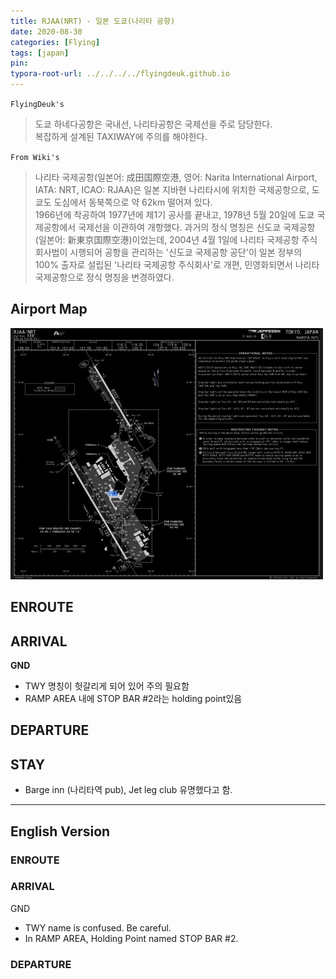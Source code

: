 ```yaml
---
title: RJAA(NRT) - 일본 도쿄(나리타 공항)
date: 2020-08-30
categories: [Flying]
tags: [japan]
pin:
typora-root-url: ../../../../flyingdeuk.github.io
---
```


`FlyingDeuk's`
>도쿄 하네다공항은 국내선, 나리타공항은 국제선을 주로 담당한다. <br>
복잡하게 설계된 TAXIWAY에 주의를 해야한다.

`From Wiki's`
>나리타 국제공항(일본어: 成田国際空港, 영어: Narita International Airport, IATA: NRT, ICAO: RJAA)은 일본 지바현 나리타시에 위치한 국제공항으로, 도쿄도 도심에서 동북쪽으로 약 62km 떨어져 있다.<br>
1966년에 착공하여 1977년에 제1기 공사를 끝내고, 1978년 5월 20일에 도쿄 국제공항에서 국제선을 이관하여 개항했다. 과거의 정식 명칭은 신도쿄 국제공항(일본어: 新東京国際空港)이었는데, 2004년 4월 1일에 나리타 국제공항 주식회사법이 시행되어 공항을 관리하는 '신도쿄 국제공항 공단'이 일본 정부의 100% 출자로 설립된 '나리타 국제공항 주식회사'로 개편, 민영화되면서 나리타 국제공항으로 정식 명칭을 변경하였다.

## Airport Map
![nrt](/img/flying/airport/nrt_ap.jpg)

## ENROUTE


## ARRIVAL
**GND**
- TWY 명칭이 헛갈리게 되어 있어 주의 필요함
- RAMP AREA 내에 STOP BAR #2라는 holding point있음


## DEPARTURE


## STAY
- Barge inn (나리타역 pub), Jet leg club 유명했다고 함.


--------
## English Version

### ENROUTE


### ARRIVAL
GND
- TWY name is confused. Be careful.
- In RAMP AREA, Holding Point named STOP BAR #2.

### DEPARTURE
